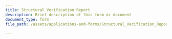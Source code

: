 ```yaml
---
title: Structural Verification Report
description: Brief description of this form or document
document_type: form
file_path: /assets/applications-and-forms/Structural_Verification_Report_citylogo.pdf

---
```

